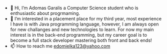 - 👋 Hi, I’m Adomas Garalis a Computer Science student who is enthusiastic about progrmaming.
- 👀 I’m interested in a placement place for my third year, most experience I have is with Java programming language,
      however, I am always open for new challanges and new technologies to learn. For now my main interest is in the back-end programming, but my career goal is to become
      a full stack developer mastering both front and back ends!
- 📫 How to reach me edomielka123@yahoo.com

<!---
nonameroses/nonameroses is a ✨ special ✨ repository because its `README.md` (this file) appears on your GitHub profile.
You can click the Preview link to take a look at your changes.
--->
